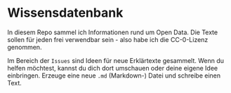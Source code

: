# Wissensdatenbank

In diesem Repo sammel ich Informationen rund um Open Data. Die Texte sollen für jeden frei verwendbar sein - also habe ich die CC-0-Lizenz genommen.

Im Bereich der ```Issues``` sind Ideen für neue Erklärtexte gesammelt. Wenn du helfen möchtest, kannst du dich dort umschauen oder deine eigene Idee einbringen. Erzeuge eine neue ```.md``` (Markdown-) Datei und schreibe einen Text.
